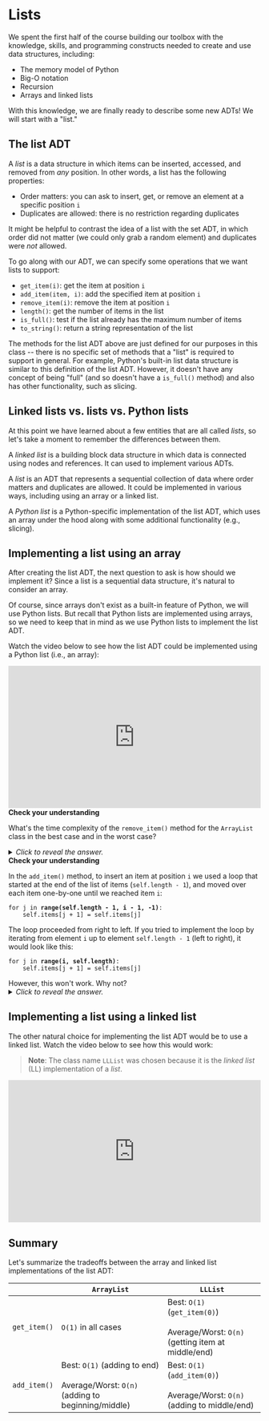 # Lists

We spent the first half of the course building our toolbox with the knowledge, skills, and programming constructs needed to create and use data structures, including:

* The memory model of Python
* Big-O notation
* Recursion
* Arrays and linked lists

With this knowledge, we are finally ready to describe some new ADTs! We will start with a "list."

## The list ADT

A *list* is a data structure in which items can be inserted, accessed, and removed from *any* position. In other words, a list has the following properties:

* Order matters: you can ask to insert, get, or remove an element at a specific position `i`
* Duplicates are allowed: there is no restriction regarding duplicates

It might be helpful to contrast the idea of a list with the set ADT, in which order did not matter (we could only grab a random element) and duplicates were *not* allowed.

To go along with our ADT, we can specify some operations that we want lists to support:

* `get_item(i)`: get the item at position `i`
* `add_item(item, i)`: add the specified item at position `i`
* `remove_item(i)`: remove the item at position `i`
* `length()`: get the number of items in the list
* `is_full()`: test if the list already has the maximum number of items
* `to_string()`: return a string representation of the list

The methods for the list ADT above are just defined for our purposes in this class -- there is no specific set of methods that a "list" is required to support in general. For example, Python's built-in list data structure is similar to this definition of the list ADT. However, it doesn't have any concept of being "full" (and so doesn't have a `is_full()` method) and also has other functionality, such as slicing.

## Linked lists vs. lists vs. Python lists

At this point we have learned about a few entities that are all called *lists*, so let's take a moment to remember the differences between them.

A *linked list* is a building block data structure in which data is connected using nodes and references. It can used to implement various ADTs.

A *list* is an ADT that represents a sequential collection of data where order matters and duplicates are allowed. It could be implemented in various ways, including using an array or a linked list.

A *Python list* is a Python-specific implementation of the list ADT, which uses an array under the hood along with some additional functionality (e.g., slicing).

## Implementing a list using an array

After creating the list ADT, the next question to ask is how should we implement it? Since a list is a sequential data structure, it's natural to consider an array.

Of course, since arrays don't exist as a built-in feature of Python, we will use Python lists. But recall that Python lists are implemented using arrays, so we need to keep that in mind as we use Python lists to implement the list ADT.

Watch the video below to see how the list ADT could be implemented using a Python list (i.e., an array):

<div
  style="position: relative; padding-bottom: 56.25%; height: 0;">
  <iframe
    src="https://www.youtube.com/embed/52MZTc4ceH0"
    title="YouTube video player"
    frameborder="0"
    allow="accelerometer; autoplay; clipboard-write; encrypted-media; gyroscope; picture-in-picture"
    allowfullscreen
    style="position: absolute; top: 0; left: 0; width: 100%; height: 100%;">
  </iframe>
</div>

<aside>
<b>Check your understanding</b>
<p>What's the time complexity of the <code>remove_item()</code> method for the <code>ArrayList</code> class in the best case and in the worst case?</p>
<details>
<summary>
<i>Click to reveal the answer.</i>
</summary>
<p><b>Answer.</b> In the best case, if asked to remove the last item in the list, then no elements have to be copied over, and the running time is therefore <code>O(1)</code>. However, in the worst case (and in the average case), we have to shift over <code>O(n)</code> elements when removing an item from the middle or beginning of the list, and therefore the running time is <code>O(n)</code>.
</details>
</aside>

<aside>
<b>Check your understanding</b>
<p>In the <code>add_item()</code> method, to insert an item at position <code>i</code> we used a loop that started at the end of the list of items (<code>self.length - 1</code>), and moved over each item one-by-one until we reached item <code>i</code>:
<pre><code class="language-python">for j in <b>range(self.length - 1, i - 1, -1)</b>:
    self.items[j + 1] = self.items[j]
</code></pre>
The loop proceeded from right to left. If you tried to implement the loop by iterating from element <code>i</code> up to element <code>self.length - 1</code> (left to right), it would look like this:
<pre><code class="language-python">for j in <b>range(i, self.length)</b>:
    self.items[j + 1] = self.items[j]
</code></pre>
However, this won't work. Why not?
<details>
<summary>
<i>Click to reveal the answer.</i>
</summary>
<p><b>Answer.</b> If you move the elements over from left-to-right, you will just end up copying the element at index <code>i</code> throughout the list -- into <i>every</i> position that the loop touches.
</details>
</aside>

## Implementing a list using a linked list

The other natural choice for implementing the list ADT would be to use a linked list. Watch the video below to see how this would work:

> **Note**: The class name `LLList` was chosen because it is the *linked list* (LL) implementation of a *list*.

<div
  style="position: relative; padding-bottom: 56.25%; height: 0;">
  <iframe
    src="https://www.youtube.com/embed/kBG7IxExlm8"
    title="YouTube video player"
    frameborder="0"
    allow="accelerometer; autoplay; clipboard-write; encrypted-media; gyroscope; picture-in-picture"
    allowfullscreen
    style="position: absolute; top: 0; left: 0; width: 100%; height: 100%;">
  </iframe>
</div>

## Summary

Let's summarize the tradeoffs between the array and linked list implementations of the list ADT:

|              | `ArrayList`         | `LLList`                     |
|--------------|---------------------|------------------------------|
| `get_item()` | `O(1)` in all cases | Best: `O(1)` (`get_item(0)`)<br><br>Average/Worst: `O(n)` (getting item at middle/end)|
| `add_item()` | Best: `O(1)` (adding to end)<br><br>Average/Worst: `O(n)` (adding to beginning/middle) | Best: `O(1)` (`add_item(0)`)<br><br>Average/Worst: `O(n)` (adding to middle/end) |
